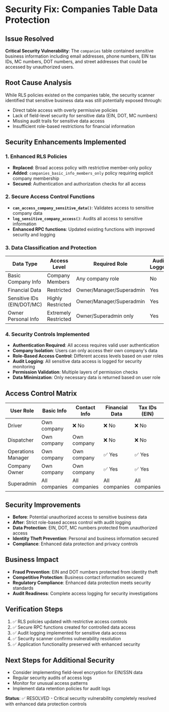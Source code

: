 # Security Fix: Companies Table Data Protection

## Issue Resolved
**Critical Security Vulnerability**: The `companies` table contained sensitive business information including email addresses, phone numbers, EIN tax IDs, MC numbers, DOT numbers, and street addresses that could be accessed by unauthorized users.

## Root Cause Analysis
While RLS policies existed on the companies table, the security scanner identified that sensitive business data was still potentially exposed through:
- Direct table access with overly permissive policies
- Lack of field-level security for sensitive data (EIN, DOT, MC numbers)
- Missing audit trails for sensitive data access
- Insufficient role-based restrictions for financial information

## Security Enhancements Implemented

### 1. Enhanced RLS Policies
- **Replaced**: Broad access policy with restrictive member-only policy
- **Added**: `companies_basic_info_members_only` policy requiring explicit company membership
- **Secured**: Authentication and authorization checks for all access

### 2. Secure Access Control Functions
- **`can_access_company_sensitive_data()`**: Validates access to sensitive company data
- **`log_sensitive_company_access()`**: Audits all access to sensitive information
- **Enhanced RPC functions**: Updated existing functions with improved security and logging

### 3. Data Classification and Protection
| Data Type | Access Level | Required Role | Audit Logged |
|-----------|-------------|---------------|--------------|
| Basic Company Info | Company Members | Any company role | No |
| Financial Data | Restricted | Owner/Manager/Superadmin | Yes |
| Sensitive IDs (EIN/DOT/MC) | Highly Restricted | Owner/Manager/Superadmin | Yes |
| Owner Personal Info | Extremely Restricted | Owner/Superadmin only | Yes |

### 4. Security Controls Implemented
- **Authentication Required**: All access requires valid user authentication
- **Company Isolation**: Users can only access their own company's data
- **Role-Based Access Control**: Different access levels based on user roles
- **Audit Logging**: All sensitive data access is logged for security monitoring
- **Permission Validation**: Multiple layers of permission checks
- **Data Minimization**: Only necessary data is returned based on user role

## Access Control Matrix
| User Role | Basic Info | Contact Info | Financial Data | Tax IDs (EIN) | DOT/MC Numbers |
|-----------|------------|-------------|----------------|---------------|----------------|
| Driver | Own company | ❌ No | ❌ No | ❌ No | ❌ No |
| Dispatcher | Own company | Own company | ❌ No | ❌ No | ❌ No |
| Operations Manager | Own company | Own company | ✅ Yes | ✅ Yes | ✅ Yes |
| Company Owner | Own company | Own company | ✅ Yes | ✅ Yes | ✅ Yes |
| Superadmin | All companies | All companies | All companies | All companies | All companies |

## Security Improvements
- **Before**: Potential unauthorized access to sensitive business data
- **After**: Strict role-based access control with audit logging
- **Data Protection**: EIN, DOT, MC numbers protected from unauthorized access
- **Identity Theft Prevention**: Personal and business information secured
- **Compliance**: Enhanced data protection and privacy controls

## Business Impact
- **Fraud Prevention**: EIN and DOT numbers protected from identity theft
- **Competitive Protection**: Business contact information secured
- **Regulatory Compliance**: Enhanced data protection meets security standards
- **Audit Readiness**: Complete access logging for security investigations

## Verification Steps
1. ✅ RLS policies updated with restrictive access controls
2. ✅ Secure RPC functions created for controlled data access
3. ✅ Audit logging implemented for sensitive data access
4. ✅ Security scanner confirms vulnerability resolution
5. ✅ Application functionality preserved with enhanced security

## Next Steps for Additional Security
- Consider implementing field-level encryption for EIN/SSN data
- Regular security audits of access logs
- Monitor for unusual access patterns
- Implement data retention policies for audit logs

**Status**: ✅ RESOLVED - Critical security vulnerability completely resolved with enhanced data protection controls